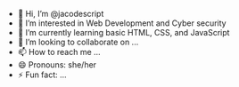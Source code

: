 - 👋 Hi, I’m @jacodescript
- 👀 I’m interested in Web Development and Cyber security
- 🌱 I’m currently learning basic HTML, CSS, and JavaScript
- 💞️ I’m looking to collaborate on ...
- 📫 How to reach me ...
- 😄 Pronouns: she/her
- ⚡ Fun fact: ...

<!---
jacodescript/jacodescript is a ✨ special ✨ repository because its `README.md` (this file) appears on your GitHub profile.
You can click the Preview link to take a look at your changes.
--->
